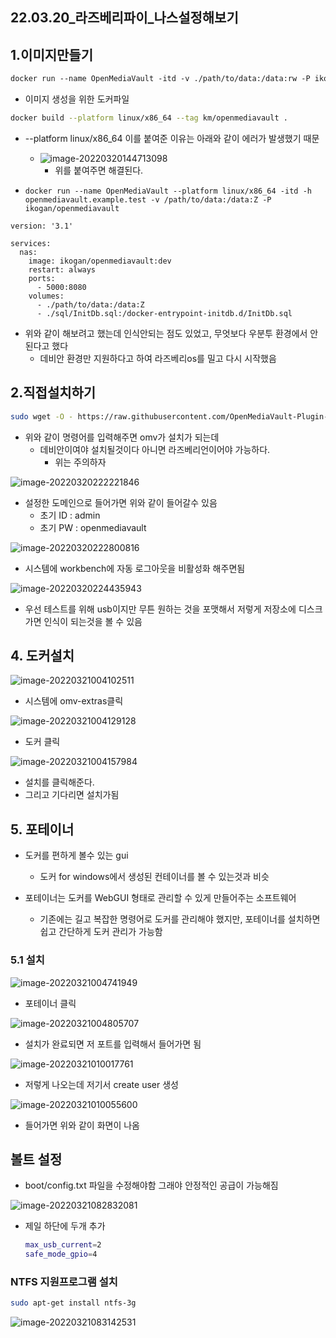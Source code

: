 ## 22.03.20_라즈베리파이_나스설정해보기

## 1.이미지만들기

```dockerfile
docker run --name OpenMediaVault -itd -v ./path/to/data:/data:rw -P ikogan/openmediavault:dev
```

- 이미지 생성을 위한 도커파일

```sh
docker build --platform linux/x86_64 --tag km/openmediavault .
```

- --platform linux/x86_64 이를 붙여준 이유는 아래와 같이 에러가 발생했기 때문

  - ![image-20220320144713098](22.03.20_라즈베리파이_나스설정해보기.assets/image-20220320144713098.png)
    - 위를 붙여주면 해결된다.

- ```
  docker run --name OpenMediaVault --platform linux/x86_64 -itd -h openmediavault.example.test -v /path/to/data:/data:Z -P ikogan/openmediavault
  ```

```
version: '3.1'

services:
  nas:
    image: ikogan/openmediavault:dev
    restart: always
    ports:
      - 5000:8080                 
    volumes:
      - ./path/to/data:/data:Z
      - ./sql/InitDb.sql:/docker-entrypoint-initdb.d/InitDb.sql
```

- 위와 같이 해보려고 했는데 인식안되는 점도 있었고, 무엇보다 우분투 환경에서 안된다고 했다
  - 데비안 환경만 지원하다고 하여 라즈베리os를 밀고 다시 시작했음

## 2.직접설치하기

```sh
sudo wget -O - https://raw.githubusercontent.com/OpenMediaVault-Plugin-Developers/installScript/master/install | sudo bash
```

- 위와 같이 명령어를 입력해주면 omv가 설치가 되는데
  - 데비안이여야 설치될것이다 아니면 라즈베리언이어야 가능하다.
    - 위는 주의하자



![image-20220320222221846](22.03.20_라즈베리파이_나스설정해보기.assets/image-20220320222221846.png)

- 설정한 도메인으로 들어가면 위와 같이 들어갈수 있음 
  - 초기 ID :	admin
  - 초기 PW : openmediavault

![image-20220320222800816](22.03.20_라즈베리파이_나스설정해보기.assets/image-20220320222800816.png)

- 시스템에 workbench에 자동 로그아웃을 비활성화 해주면됨

![image-20220320224435943](22.03.20_라즈베리파이_나스설정해보기.assets/image-20220320224435943.png)

- 우선 테스트를 위해 usb이지만 무튼 원하는 것을 포맷해서 저렇게 저장소에 디스크 가면 인식이 되는것을 볼 수 있음





## 4. 도커설치



![image-20220321004102511](22.03.20_라즈베리파이_나스설정해보기.assets/image-20220321004102511.png)

- 시스템에 omv-extras클릭

![image-20220321004129128](22.03.20_라즈베리파이_나스설정해보기.assets/image-20220321004129128.png)

- 도커 클릭

![image-20220321004157984](22.03.20_라즈베리파이_나스설정해보기.assets/image-20220321004157984.png)

- 설치를 클릭해준다.
- 그리고 기다리면 설치가됨

## 5. 포테이너

- 도커를 편하게 볼수 있는 gui 
  - 도커 for windows에서 생성된 컨테이너를 볼 수 있는것과 비슷

- 포테이너는 도커를 WebGUI 형태로 관리할 수 있게 만들어주는 소프트웨어
  - 기존에는 길고 복잡한 명령어로 도커를 관리해야 했지만, 포테이너를 설치하면 쉽고 간단하게 도커 관리가 가능함

### 5.1 설치 

![image-20220321004741949](22.03.20_라즈베리파이_나스설정해보기.assets/image-20220321004741949.png)

 

- 포테이너 클릭

![image-20220321004805707](22.03.20_라즈베리파이_나스설정해보기.assets/image-20220321004805707.png)

- 설치가 완료되면 저 포트를 입력해서 들어가면 됨

![image-20220321010017761](22.03.20_라즈베리파이_나스설정해보기.assets/image-20220321010017761-7792018.png)

- 저렇게 나오는데 저기서 create user 생성

![image-20220321010055600](22.03.20_라즈베리파이_나스설정해보기.assets/image-20220321010055600.png)

- 들어가면 위와 같이 화면이 나옴

## 볼트 설정

- boot/config.txt 파일을 수정해야함 그래야 안정적인 공급이 가능해짐

![image-20220321082832081](22.03.20_라즈베리파이_나스설정해보기.assets/image-20220321082832081.png)

- 제일 하단에 두개 추가

  ```sh
  max_usb_current=2
  safe_mode_gpio=4
  ```

### NTFS 지원프로그램 설치

```sh
sudo apt-get install ntfs-3g
```

![image-20220321083142531](22.03.20_라즈베리파이_나스설정해보기.assets/image-20220321083142531.png)

 
